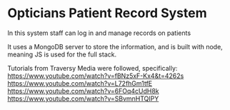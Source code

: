# Opticians Patient Record System

In this system staff can log in and manage records on patients

It uses a MongoDB server to store the information, and is built with node, meaning JS is used for the full stack.

Tutorials from Traversy Media were followed, specifically:
https://www.youtube.com/watch?v=fBNz5xF-Kx4&t=4262s
https://www.youtube.com/watch?v=L72fhGm1tfE
https://www.youtube.com/watch?v=6FOq4cUdH8k
https://www.youtube.com/watch?v=SBvmnHTQIPY